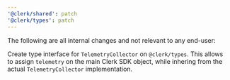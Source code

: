 ```yaml
---
'@clerk/shared': patch
'@clerk/types': patch
---
```


The following are all internal changes and not relevant to any end-user:

Create type interface for `TelemetryCollector` on `@clerk/types`. This allows to assign `telemetry` on the main Clerk SDK object, while inhering from the actual `TelemetryCollector` implementation.
